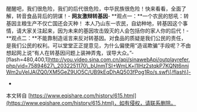 醒醒吧，我们很危险，我们的后代很危险，中华民族很危险！快来看看，全面了解，转音食品背后的阴谋！-
**网友激辩转基因**-
**观点一：**一个农民的怒吼：转基因主粮生产不仅亡国还会灭种！ 本人乃山东一农民，自幼种地，转基因这个事情，请大家关注起来，因为未来的基因攻击毁灭的人会包括你的家人你的后代！-
**观点二：**不能靠制造谣言来反对转基因。对食品的质疑是我们公民的责任，是我们公民的权利。可以堂堂正正提意见，为什么偏使用“造谣欺骗”手段呢？不由想起网上说“有人在转基因问题上装神弄鬼，误导大众。”-
\[flash=480,400,1\]http://you.video.sina.com.cn/api/sinawebApi/outplayrefer.php/vid=75894627\_2032251170\_bUnmTSI+WmLK+l1lHz2stqkP7KQNt6nniWm2uVelJAlZQ0/XM5GeZ9UO5C/UB9kEqDhAQ503fPog1Ro/s.swf\[/flash\]-

-

本文转自 [https://www.eqishare.com/history/615.html](https://www.eqishare.com/history/615.html)，如有侵权，请联系删除。
